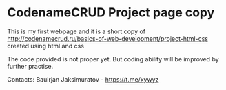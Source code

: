 # CodenameCRUD Project page copy
  This is my first webpage and it is a short copy of http://codenamecrud.ru/basics-of-web-development/project-html-css
  created using html and css
  
  The code provided is not proper yet. But coding ability will be improved by further practise.
  
  Contacts:
  Bauirjan Jaksimuratov - https://t.me/xywyz
